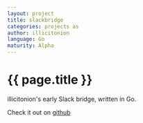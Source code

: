 ```yaml
---
layout: project
title: slackbridge
categories: projects as
author: illicitonion
language: Go
maturity: Alpha
---
```


# {{ page.title }}
illicitonion's early Slack bridge, written in Go.

Check it out on [github](https://github.com/illicitonion/slackbridge)
